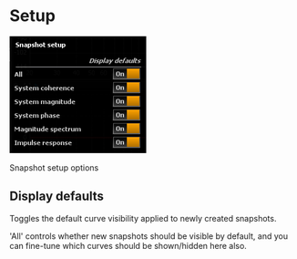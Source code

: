 # Setup
![](include/SnapShotSetup.png)

Snapshot setup options

## Display defaults
Toggles the default curve visibility applied to newly created snapshots.

'All' controls whether new snapshots should be visible by default, and you can fine-tune which
curves should be shown/hidden here also.


